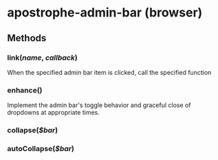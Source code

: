# apostrophe-admin-bar (browser)

## Methods
### link(*name*, *callback*)
When the specified admin bar item is clicked, call the specified function
### enhance()
Implement the admin bar's toggle behavior and graceful close of dropdowns at
appropriate times.
### collapse(*$bar*)

### autoCollapse(*$bar*)

